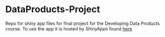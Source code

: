 # DataProducts-Project
Repo for shiny app files for final project for the Developing Data Products course.
To use the app it is hosted by ShinyApps found [here](https://angusmac-rsa.shinyapps.io/Data-Products-Project/)
